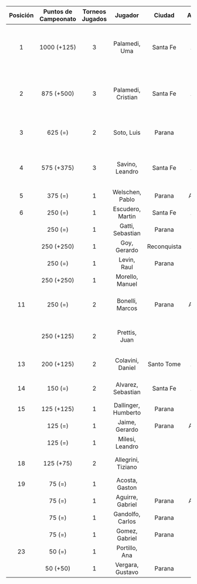|  Posición  |  Puntos de Campeonato  |  Torneos Jugados  |       Jugador       |   Ciudad    |  Afiliación  |          Puntos sumados           |
|:----------:|:----------------------:|:-----------------:|:-------------------:|:-----------:|:------------:|:---------------------------------:|
|     1      |      1000 (+125)       |         3         |    Palamedi, Uma    |  Santa Fe   |   Atemeli    | 500 (T02) + 375 (T01) + 125 (T03) |
|     2      |       875 (+500)       |         3         | Palamedi, Cristian  |  Santa Fe   |   Atemeli    | 500 (T03) + 250 (T02) + 125 (T01) |
|     3      |        625 (=)         |         2         |     Soto, Luis      |   Parana    | Tiro Federal |       500 (T01) + 125 (T02)       |
|     4      |       575 (+375)       |         3         |   Savino, Leandro   |  Santa Fe   |   Atemeli    | 375 (T03) + 125 (T01) + 75 (T02)  |
|     5      |        375 (=)         |         1         |   Welschen, Pablo   |   Parana    |   Aspatem    |             375 (T02)             |
|     6      |        250 (=)         |         1         |  Escudero, Martin   |  Santa Fe   |   Atemeli    |             250 (T01)             |
|            |        250 (=)         |         1         |  Gatti, Sebastian   |   Parana    |              |             250 (T02)             |
|            |       250 (+250)       |         1         |    Goy, Gerardo     | Reconquista |    ATMAR     |             250 (T03)             |
|            |        250 (=)         |         1         |     Levin, Raul     |   Parana    |              |             250 (T01)             |
|            |       250 (+250)       |         1         |   Morello, Manuel   |             |              |             250 (T03)             |
|     11     |        250 (=)         |         2         |   Bonelli, Marcos   |   Parana    |   Aspatem    |       125 (T01) + 125 (T02)       |
|            |       250 (+125)       |         2         |    Prettis, Juan    |             |              |       125 (T03) + 125 (T02)       |
|     13     |       200 (+125)       |         2         |  Colavini, Daniel   | Santo Tome  |   Atemeli    |       125 (T03) + 75 (T02)        |
|     14     |        150 (=)         |         2         | Alvarez, Sebastian  |  Santa Fe   |   Atemeli    |        75 (T02) + 75 (T01)        |
|     15     |       125 (+125)       |         1         | Dallinger, Humberto |   Parana    | Tiro Federal |             125 (T03)             |
|            |        125 (=)         |         1         |   Jaime, Gerardo    |   Parana    |   Aspatem    |             125 (T02)             |
|            |        125 (=)         |         1         |   Milesi, Leandro   |             |              |             125 (T01)             |
|     18     |       125 (+75)        |         2         | Allegrini, Tiziano  |             |              |        75 (T03) + 50 (T02)        |
|     19     |         75 (=)         |         1         |   Acosta, Gaston    |             |              |             75 (T02)              |
|            |         75 (=)         |         1         |  Aguirre, Gabriel   |   Parana    |   Aspatem    |             75 (T02)              |
|            |         75 (=)         |         1         |  Gandolfo, Carlos   |   Parana    | Tiro Federal |             75 (T02)              |
|            |         75 (=)         |         1         |   Gomez, Gabriel    |   Parana    | Tiro Federal |             75 (T02)              |
|     23     |         50 (=)         |         1         |    Portillo, Ana    |             |              |             50 (T02)              |
|            |        50 (+50)        |         1         |  Vergara, Gustavo   |   Parana    | Tiro Federal |             50 (T03)              |